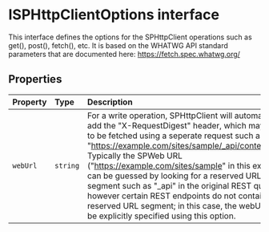 # ISPHttpClientOptions interface







This interface defines the options for the SPHttpClient operations such as get(), post(), fetch(), etc. It is based on the WHATWG API standard parameters that are documented here: https://fetch.spec.whatwg.org/




## Properties

| Property	   | Type	| Description|
|:-------------|:-------|:-----------|
|`webUrl`      | `string` | For a write operation, SPHttpClient will automatically add the "X-RequestDigest" header, which may need to be fetched using a seperate request such as "https://example.com/sites/sample/_api/contextinfo". Typically the SPWeb URL ("https://example.com/sites/sample" in this example) can be guessed by looking for a reserved URL segment such as "_api" in the original REST query, however certain REST endpoints do not contain a reserved URL segment; in this case, the webUrl can be explicitly specified using this option. |






